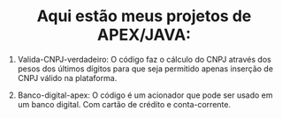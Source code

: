 <h1 align="center"> Aqui estão meus projetos de APEX/JAVA: </h1>

1. Valida-CNPJ-verdadeiro: O código faz o cálculo do CNPJ através dos pesos dos últimos dígitos para que seja permitido apenas inserção de CNPJ válido na plataforma.


3. Banco-digital-apex: O código é um acionador que pode ser usado em um banco digital. Com cartão de crédito e conta-corrente.

